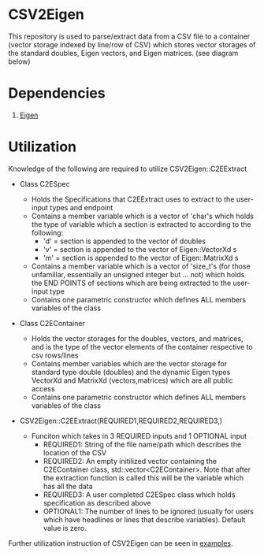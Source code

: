 # CSV2Eigen
This repository is used to parse/extract data from a CSV file to a container (vector storage indexed by line/row of CSV) which stores vector storages of the standard doubles, Eigen vectors, and Eigen matrices. (see diagram below)

# Dependencies
1. [Eigen](https://eigen.tuxfamily.org/index.php?title=Main_Page)

<!-- insert image of container setup -->

# Utilization
Knowledge of the following are required to utilize CSV2Eigen::C2EExtract

- Class C2ESpec 
    - Holds the Specifications that C2EExtract uses to extract to the user-input types and endpoint
    - Contains a member variable which is a vector of 'char's which holds the type of variable which a section is extracted to according to the following:
        - 'd' = section is appended to the vector of doubles
        - 'v' = section is appended to the vector of Eigen::VectorXd s
        - 'm' = section is appended to the vector of Eigen::MatrixXd s
    - Contains a member variable which is a vector of 'size_t's (for those unfamillar, essentially an unsigned integer but ... not) which holds the END POINTS of sections which are being extracted to the user-input type
    - Contains one parametric constructor which defines ALL members variables of the class

- Class C2EContainer 
    - Holds the vector storages for the doubles, vectors, and matrices, and is the type of the vector elements of the container respective to csv rows/lines
    - Contains member variables which are the vector storage for standard type double (doubles) and the dynamic Eigen types VectorXd and MatrixXd (vectors,matrices) which are all public access
    - Contains one parametric constructor which defines ALL members variables of the class

- CSV2Eigen::C2EExtract(REQUIRED1,REQUIRED2,REQUIRED3,)
    - Funciton which takes in 3 REQUIRED inputs and 1 OPTIONAL input
        - REQUIRED1: String of the file name/path which describes the location of the CSV
        - REQUIRED2: An empty initilized vector containing the C2EContainer class, std::vector\<C2EContainer\>. Note that after the extraction function is called this will be the variable which has all the data
        - REQUIRED3: A user completed C2ESpec class which holds specification as described above
        - OPTIONAL1: The number of lines to be ignored (usually for users which have headlines or lines that describe variables). Default value is zero.


<!-- insert image of CSV description -->

Further utilization instruction of CSV2Eigen can be seen in [examples](examples/).

